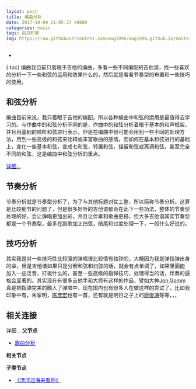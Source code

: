 ```yaml
---
layout: post
title: 编曲分析
date: 2017-10-09 21:05:37 +0800
categories: music
tags: 曲目积累
img: https://raw.githubusercontent.com/wwg1996/wwg1996.github.io/master/images/music.jpg
---
```

* 
{:toc}
编曲我目前只着眼于吉他的编曲，多看一些不同编配的吉他谱，找一些喜欢的分析一下一些和弦的运用和效果什么的，然后就是看看节奏型的布置和一些技巧的使用。

## 和弦分析

编曲目前来说，我只着眼于吉他的编配。所以各种编曲中和弦的运用是最值得去学习的。与作曲中的和弦分析不同的是，作曲中的和弦分析着眼于基本的和声框架，并且用基础的顺阶和弦进行表示，但是在编曲中很可能会用到一些不同的处理方法，用到一些高级的和弦来诠释或丰富歌曲的感情，而如何在基本和弦进行的基础上，变化一些基本和弦，变成七和弦，转置和弦，挂留和弦或离调和弦，甚至完全不同的和弦，这是编曲中和弦分析的重点。

[<span style="color: #0000ff;">详细...</span>](http://localhost/wordpress/2017/09/26/hexianfenxi/)

## 节奏分析

节奏分析就是节奏型分析了，为了与其他标题对仗工整，所以简称节奏分析。这算是比较细节的问题了，但是很多好听的吉他谱都会在此下一些功法，整体的节奏型处理的好，会让弹唱更加出彩，并且让伴奏和歌曲更搭，但大多吉他谱其实节奏型都是一个节奏型，最多在副歌加上扫弦，结尾和过度处理一下，一般什么好说的。

## 技巧分析

其实我是对一些技巧性比较强的弹唱谱比较情有独钟的，大概因为我是弹指弹出身的😁，但是吉他谱如果只是分解和弦和扫弦的话，就会有点单调了，如果里面能加入一些泛音，打板什么的，甚至一些高级的指弹技巧，处理得当的话，伴奏的逼格会显著的。其实现在有很多吉他手和大师有这样的作品，譬如大神[Jon Gomm](https://v.qq.com/x/page/o0017xaylji.html)真是把指弹完美的融入了弹唱中，现在国内也有很多人在做这样的尝试了，比如我印象中有，朱家明，[陈彦宏](http://v.youku.com/v_show/id_XMjkxMDMxODM2.html)也有一首，还有就是明日之子上的[廖俊涛](https://v.qq.com/x/cover/5ypv3xhtj9cvhkk/r0024dv9kv3.html)等等，，，

## 相关连接

详细… **父节点**

*   [<span style="color: #0000ff;">歌曲分析</span>](http://localhost/wordpress/2017/09/26/gequfenxi/)

**相关节点** 

**子类节点**

*   [<span style="color: #0000ff;">《漂洋过海来看你》</span>](http://localhost/wordpress/2017/09/25/piaoyangguohailaikanni/)